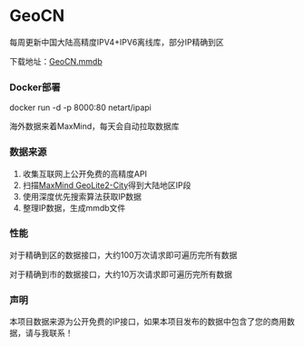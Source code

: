 # GeoCN

每周更新中国大陆高精度IPV4+IPV6离线库，部分IP精确到区

下载地址：[GeoCN.mmdb](https://github.com/ljxi/GeoCN/releases/download/Latest/GeoCN.mmdb)

### Docker部署

docker run -d -p 8000:80 netart/ipapi

海外数据来着MaxMind，每天会自动拉取数据库



### 数据来源

1. 收集互联网上公开免费的高精度API
2. 扫描[MaxMind GeoLite2-City](https://github.com/P3TERX/GeoLite.mmdb)得到大陆地区IP段
3. 使用深度优先搜索算法获取IP数据
4. 整理IP数据，生成mmdb文件

### 性能

对于精确到区的数据接口，大约100万次请求即可遍历完所有数据

对于精确到市的数据接口，大约10万次请求即可遍历完所有数据

### 声明

本项目数据来源为公开免费的IP接口，如果本项目发布的数据中包含了您的商用数据，请与我联系！

